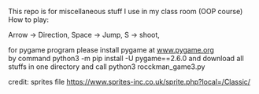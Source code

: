 This repo is for miscellaneous stuff I use in my class room (OOP course)
How to play:

   Arrow -> Direction,
   Space -> Jump,
   S -> shoot,

for pygame program please install pygame at www.pygame.org   
by command python3 -m pip install -U pygame==2.6.0
and download all stuffs in one directory and call python3 rocckman_game3.py

credit:
sprites file
   https://www.sprites-inc.co.uk/sprite.php?local=/Classic/
